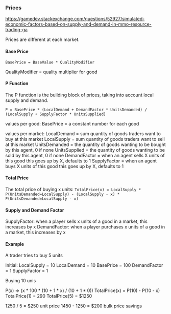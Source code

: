 ### Prices
https://gamedev.stackexchange.com/questions/52927/simulated-economic-factors-based-on-supply-and-demand-in-mmo-resource-trading-ga

Prices are different at each market.

#### Base Price

`BasePrice = BaseValue * QualityModifier`

QualityModifier = quality multiplier for good

#### P Function
The P function is the building block of prices, taking into account local supply and demand.

`P = BasePrice * (LocalDemand + DemandFactor * UnitsDemanded) / (LocalSupply + SupplyFactor * UnitsSupplied)`

values per good:
BasePrice = a constant number for each good

values per market:
LocalDemand = sum quantity of goods traders want to buy at this market
LocalSupply = sum quantity of goods traders want to sell at this market
UnitsDemanded = the quantity of goods wanting to be bought by this agent, 0 if none
UnitsSupplied = the quantity of goods wanting to be sold by this agent, 0 if none
DemandFactor = when an agent sells X units of this good this goes up by X, defaults to 1
SupplyFactor = when an agent buys X units of this good this goes up by X, defaults to 1


#### Total Price
The total price of buying x units:
`TotalPrice(x) = LocalSupply * P(UnitsDemanded=LocalSupply) - (LocalSupply - x) * P(UnitsDemanded=LocalSupply - x)`


#### Supply and Demand Factor
SupplyFactor: when a player sells x units of a good in a market, this increases by x
DemandFactor: when a player purchases x units of a good in a market, this increases by x

#### Example
A trader tries to buy 5 units

Initial:
LocalSupply = 10
LocalDemand = 10
BasePrice = 100
DemandFactor = 1
SupplyFactor = 1

Buying 10 unis

P(x) => (x * 100 * (10 + 1 * x) / (10 + 1 * 0))
TotalPrice(x) = P(10) - P(10 - x)
TotalPrice(1) = 290
TotalPrice(5) = $1250

1250 / 5 = $250 unit price
1450 - 1250 = $200 bulk price savings
